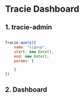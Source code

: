 # Tracie Dashboard

## 1. tracie-admin

```js

Tracie.query({
    name: "signup",
    start: new Date(),
    end: new Date(),
    params: {

    }
})
```

## 2. Dashboard

